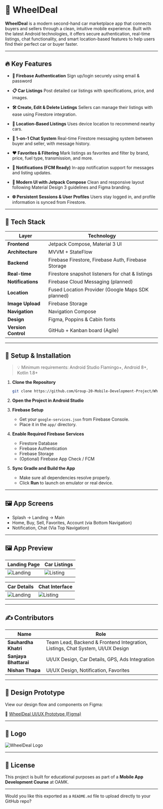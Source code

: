 # 🚗 WheelDeal

**WheelDeal** is a modern second-hand car marketplace app that connects buyers and sellers through a clean, intuitive mobile experience. Built with the latest Android technologies, it offers secure authentication, real-time listings, chat functionality, and smart location-based features to help users find their perfect car or buyer faster.

---

## 🔥 Key Features

* **🔐 Firebase Authentication**
  Sign up/login securely using email & password

* **📋 Car Listings**
  Post detailed car listings with specifications, price, and images.

* **🛠️ Create, Edit & Delete Listings**
  Sellers can manage their listings with ease using Firestore integration.

* **📍 Location-Based Listings**
  Uses device location to recommend nearby cars.

* **💬 1-on-1 Chat System**
  Real-time Firestore messaging system between buyer and seller, with message history.

* **❤️ Favorites & Filtering**
  Mark listings as favorites and filter by brand, price, fuel type, transmission, and more.

* **🔔 Notifications (FCM Ready)**
  In-app notification support for messages and listing updates.

* **📱 Modern UI with Jetpack Compose**
  Clean and responsive layout following Material Design 3 guidelines and Figma branding.

* **🌐 Persistent Sessions & User Profiles**
  Users stay logged in, and profile information is synced from Firestore.

---

## 🧱 Tech Stack

| Layer               | Technology                                          |
| ------------------- | --------------------------------------------------- |
| **Frontend**        | Jetpack Compose, Material 3 UI                      |
| **Architecture**    | MVVM + StateFlow                                    |
| **Backend**         | Firebase Firestore, Firebase Auth, Firebase Storage |
| **Real-time**       | Firestore snapshot listeners for chat & listings    |
| **Notifications**   | Firebase Cloud Messaging (planned)                  |
| **Location**        | Fused Location Provider (Google Maps SDK planned)   |
| **Image Upload**    | Firebase Storage                                    |
| **Navigation**      | Navigation Compose                                  |
| **Design**          | Figma, Poppins & Cabin fonts                        |
| **Version Control** | GitHub + Kanban board (Agile)                       |

---

## 🧪 Setup & Installation

> 💡 Minimum requirements: Android Studio Flamingo+, Android 8+, Kotlin 1.8+

1. **Clone the Repository**

   ```bash
   git clone https://github.com/Group-20-Mobile-Development-Project/WheelDeal.git
   ```

2. **Open the Project in Android Studio**

3. **Firebase Setup**

   * Get your `google-services.json` from Firebase Console.
   * Place it in the `app/` directory.

4. **Enable Required Firebase Services**

   * Firestore Database
   * Firebase Authentication
   * Firebase Storage
   * (Optional) Firebase App Check / FCM

5. **Sync Gradle and Build the App**

   * Make sure all dependencies resolve properly.
   * Click **Run** to launch on emulator or real device.

---

## 🖼️ App Screens

* Splash → Landing → Main
* Home, Buy, Sell, Favorites, Account (via Bottom Navigation)
* Notification, Chat (Via Top Navigation)

---
## 🖼️ App Preview

| Landing Page                        | Car Listings                         |
| ----------------------------------- | ------------------------------------ | 
| ![Landing](screenshots/landing.png) | ![Listing](screenshots/listings.png) | 


| Car Details                         | Chat Interface                       |
| ----------------------------------- | ------------------------------------ | 
| ![Landing](screenshots/landing.png) | ![Listing](screenshots/listings.png) |

---

## ✍️ Contributors

| Name                  | Role                                                  |
| --------------------- | ----------------------------------------------------- |
| **Sauhardha Khatri**  | Team Lead, Backend & Frontend Integration, Listings, Chat System, UI/UX Design|
| **Sanjaya Bhattarai** | UI/UX Design, Car Details, GPS, Ads Integration|
| **Nishan Thapa**      | UI/UX Design, Notification, Favorites|

---

## 🎨 Design Prototype

View our design flow and components on Figma:

🔗 [WheelDeal UI/UX Prototype (Figma)](https://www.figma.com/proto/Bz43whHLqtkwpfWbqLffUr/Wheel-Deal-UI%2FUX?node-id=0-1&t=6r6wIdqmDql9iLhA-1)

---

## 🚀 Logo

![WheelDeal Logo](https://github.com/user-attachments/assets/1fa26823-9425-41a0-b62b-bac07eca6442)

---

## 📝 License

This project is built for educational purposes as part of a **Mobile App Development Course** at OAMK.

---

Would you like this exported as a `README.md` file to upload directly to your GitHub repo?
